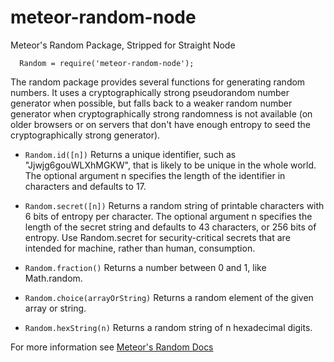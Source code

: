 # meteor-random-node
Meteor's Random Package, Stripped for Straight Node

```
  Random = require('meteor-random-node');
```
The random package provides several functions for generating random numbers. It uses a cryptographically strong pseudorandom number generator when possible, but falls back to a weaker random number generator when cryptographically strong randomness is not available (on older browsers or on servers that don't have enough entropy to seed the cryptographically strong generator).

* `Random.id([n])`
Returns a unique identifier, such as "Jjwjg6gouWLXhMGKW", that is likely to be unique in the whole world. The optional argument n specifies the length of the identifier in characters and defaults to 17.

* `Random.secret([n])`
Returns a random string of printable characters with 6 bits of entropy per character. The optional argument n specifies the length of the secret string and defaults to 43 characters, or 256 bits of entropy. Use Random.secret for security-critical secrets that are intended for machine, rather than human, consumption.

* `Random.fraction()`
Returns a number between 0 and 1, like Math.random.

* `Random.choice(arrayOrString)`
Returns a random element of the given array or string.

* `Random.hexString(n)`
Returns a random string of n hexadecimal digits.


For more information see [Meteor's Random Docs](http://docs.meteor.com/#/full/random)
